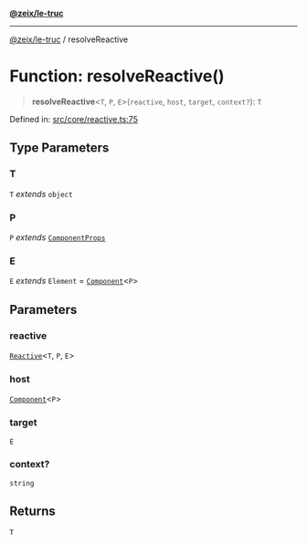 [**@zeix/le-truc**](../README.md)

***

[@zeix/le-truc](../globals.md) / resolveReactive

# Function: resolveReactive()

> **resolveReactive**\<`T`, `P`, `E`\>(`reactive`, `host`, `target`, `context?`): `T`

Defined in: [src/core/reactive.ts:75](https://github.com/zeixcom/ui-element/blob/b9ddf83c928c93d84a49a796a2342da755e4896e/src/core/reactive.ts#L75)

## Type Parameters

### T

`T` *extends* `object`

### P

`P` *extends* [`ComponentProps`](../type-aliases/ComponentProps.md)

### E

`E` *extends* `Element` = [`Component`](../type-aliases/Component.md)\<`P`\>

## Parameters

### reactive

[`Reactive`](../type-aliases/Reactive.md)\<`T`, `P`, `E`\>

### host

[`Component`](../type-aliases/Component.md)\<`P`\>

### target

`E`

### context?

`string`

## Returns

`T`
